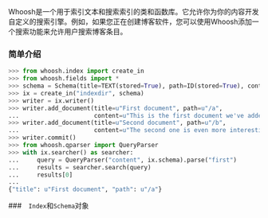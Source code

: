 Whoosh是一个用于索引文本和搜索索引的类和函数库。它允许你为你的内容开发自定义的搜索引擎。例如，如果您正在创建博客软件，您可以使用Whoosh添加一个搜索功能来允许用户搜索博客条目。  
### 简单介绍
```python
>>> from whoosh.index import create_in
>>> from whoosh.fields import *
>>> schema = Schema(title=TEXT(stored=True), path=ID(stored=True), content=TEXT)
>>> ix = create_in("indexdir", schema)
>>> writer = ix.writer()
>>> writer.add_document(title=u"First document", path=u"/a",
...                     content=u"This is the first document we've added!")
>>> writer.add_document(title=u"Second document", path=u"/b",
...                     content=u"The second one is even more interesting!")
>>> writer.commit()
>>> from whoosh.qparser import QueryParser
>>> with ix.searcher() as searcher:
...     query = QueryParser("content", ix.schema).parse("first")
...     results = searcher.search(query)
...     results[0]
...
{"title": u"First document", "path": u"/a"}
```
###　`Index`和`Schema`对象
